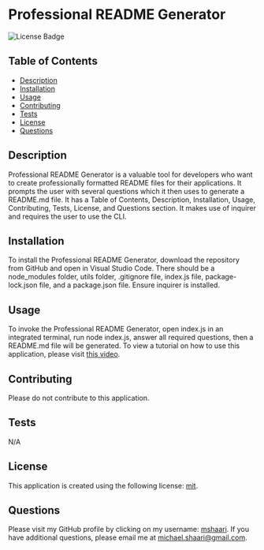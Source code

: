 # Professional README Generator
  
  ![License Badge](https://img.shields.io/badge/license-mit-blue)

  ## Table of Contents
  * [Description](#description)
  * [Installation](#installation)
  * [Usage](#usage)
  * [Contributing](#contributing)
  * [Tests](#tests)
  * [License](#license)
  * [Questions](#questions)

  ## Description
  Professional README Generator is a valuable tool for developers who want to create professionally formatted README files for their applications. It prompts the user with several questions which it then uses to generate a README.md file. It has a Table of Contents, Description, Installation, Usage, Contributing, Tests, License, and Questions section. It makes use of inquirer and requires the user to use the CLI.

  ## Installation
  To install the Professional README Generator, download the repository from GitHub and open in Visual Studio Code. There should be a node_modules folder, utils folder, .gitignore file, index.js file, package-lock.json file, and a package.json file. Ensure inquirer is installed.

  ## Usage
  To invoke the Professional README Generator, open index.js in an integrated terminal, run node index.js, answer all required questions, then a README.md file will be generated. To view a tutorial on how to use this application, please visit [this video](https://drive.google.com/file/d/1sPa2tBYU08UhT8JUbi-gxIBxltct3ADy/view).

  ## Contributing
  Please do not contribute to this application.

  ## Tests
  N/A

  ## License
  This application is created using the following license: [mit](https://choosealicense.com/licenses/mit).

  ## Questions
  Please visit my GitHub profile by clicking on my username: [mshaari](https://github.com/mshaari). If you have additional questions, please email me at michael.shaari@gmail.com.
